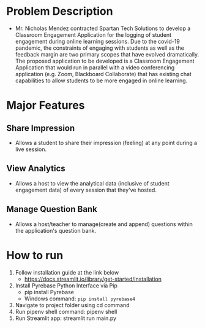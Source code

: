 # Problem Description
- Mr. Nicholas Mendez contracted Spartan Tech Solutions to develop a Classroom Engagement Application for the logging of student engagement during online learning sessions. Due to the covid-19 pandemic, the constraints of engaging with students as well as the feedback margin are two primary scopes that have evolved dramatically. The proposed application to be developed is a Classroom Engagement Application that would run in parallel with a video conferencing application (e.g. Zoom, Blackboard Collaborate) that has existing chat capabilities to allow students to be more engaged in online learning. ​

# Major Features​

## Share Impression ​
- Allows a student to share their impression (feeling) at any point during a live session.​

## View Analytics ​
- Allows a host to view the analytical data (inclusive of student engagement data) of every session that they've hosted.​

## Manage Question Bank​
- Allows a host/teacher to manage(create and append) questions within the application's question bank.​

# How to run
1. Follow installation guide at the link below
    - https://docs.streamlit.io/library/get-started/installation
2. Install Pyrebase Python Interface via Pip
    - pip install Pyrebase
    - Windows command: `pip install pyrebase4`
3. Navigate to project folder using cd command
4. Run pipenv shell command: pipenv shell
5. Run Streamlit app: streamlit run main.py

